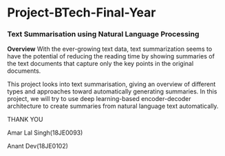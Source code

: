 # Project-BTech-Final-Year
### **Text Summarisation using Natural Language Processing**

**Overview**
With the ever-growing text data, text summarization seems to have the potential of reducing the reading time by showing summaries of the text documents that capture only the key points in the original documents.

This project looks into text summarisation, giving an overview of different types and approaches toward automatically generating summaries. 
In this project, we will try to use deep learning-based encoder-decoder architecture to create summaries from natural language text automatically.


THANK YOU

Amar Lal Singh(18JE0093)

Anant Dev(18JE0102)
